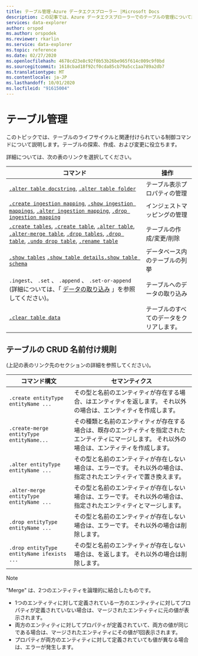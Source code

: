 ```yaml
---
title: テーブル管理-Azure データエクスプローラー |Microsoft Docs
description: この記事では、Azure データエクスプローラーでのテーブルの管理について説明します。
services: data-explorer
author: orspod
ms.author: orspodek
ms.reviewer: rkarlin
ms.service: data-explorer
ms.topic: reference
ms.date: 02/27/2020
ms.openlocfilehash: 4678cd23e8c92f0b53b26be965f614c009c9f0bd
ms.sourcegitcommit: 1618cbad18f92cf0cda85cb79a5cc1aa789a2db7
ms.translationtype: MT
ms.contentlocale: ja-JP
ms.lasthandoff: 10/01/2020
ms.locfileid: "91615004"
---
```

# <a name="tables-management"></a>テーブル管理

このトピックでは、テーブルのライフサイクルと関連付けられている制御コマンドについて説明します。テーブルの探索、作成、および変更に役立ちます。

詳細については、次の表のリンクを選択してください。

| コマンド                                                                                                                 | 操作                       |
|--------------------------------------------------------------------------------------------------------------------------|---------------------------------|
| [`.alter table docstring`](alter-table-docstring-command.md), [`.alter table folder`](alter-table-folder-command.md)                                                                                                                                                                                                   | テーブル表示プロパティの管理 |
| [`.create ingestion mapping`](create-ingestion-mapping-command.md), [`.show ingestion mappings`](show-ingestion-mapping-command.md), [`.alter ingestion mapping`](alter-ingestion-mapping-command.md), [`.drop ingestion mapping`](drop-ingestion-mapping-command.md)                                                                    | インジェストマッピングの管理        |
| [`.create tables`](create-tables-command.md), [`.create table`](create-table-command.md), [`.alter table`](alter-table-command.md), [`.alter-merge table`](alter-table-command.md), [`.drop tables`](drop-table-command.md), [`.drop table`](drop-table-command.md), [`.undo drop table`](undo-drop-table-command.md), [`.rename table`](rename-table-command.md) | テーブルの作成/変更/削除       |
| [`.show tables`](show-tables-command.md) [`.show table details`](show-table-details-command.md)[`.show table schema`](show-table-schema-command.md)                                                                                      | データベース内のテーブルの列挙  |
| `.ingest`、 `.set` 、 `.append` 、 `.set-or-append` (詳細については、「 [データの取り込み](../../ingest-data-overview.md#kusto-query-language-ingest-control-commands) 」を参照してください)。                                                                                                                                                                                      | テーブルへのデータの取り込み     |
| [`.clear table data`](clear-table-data-command.md)                            | テーブルのすべてのデータをクリアします。  |

## <a name="crud-naming-conventions-for-tables"></a>テーブルの CRUD 名前付け規則 
(上記の表のリンク先のセクションの詳細を参照してください)。
 
| コマンド構文                             | セマンティクス                                                                                                             |
|--------------------------------------------|-----------------------------------------------------------------------------------------------------------------------|
| `.create entityType entityName ...`        | その型と名前のエンティティが存在する場合、はエンティティを返します。 それ以外の場合は、エンティティを作成します。                          |
| `.create-merge entityType entityName...`   | その種類と名前のエンティティが存在する場合は、既存のエンティティを指定されたエンティティにマージします。 それ以外の場合は、エンティティを作成します。 |
| `.alter entityType entityName ...`         | その型と名前のエンティティが存在しない場合は、エラーです。 それ以外の場合は、指定されたエンティティで置き換えます。            |
| `.alter-merge entityType entityName ...`   | その型と名前のエンティティが存在しない場合は、エラーです。 それ以外の場合は、指定されたエンティティとマージします。              |
| `.drop entityType entityName ...`          | その型と名前のエンティティが存在しない場合は、エラーです。 それ以外の場合は削除します。                                         |
| `.drop entityType entityName ifexists ...` | その型と名前のエンティティが存在しない場合は、を返します。 それ以外の場合は削除します。                                        |
 
> [!NOTE]
> "Merge" は、2つのエンティティを論理的に結合したものです。
>
> * 1つのエンティティに対して定義されている一方のエンティティに対してプロパティが定義されていない場合は、マージされたエンティティに元の値が表示されます。
> * 両方のエンティティに対してプロパティが定義されていて、両方の値が同じである場合は、マージされたエンティティにその値が1回表示されます。
> * プロパティが両方のエンティティに対して定義されていても値が異なる場合は、エラーが発生します。